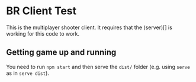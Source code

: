 # BR Client Test

This is the multiplayer shooter client. It requires that the (server)[] is working for this code to work.

## Getting game up and running

You need to run `npm start` and then serve the `dist/` folder (e.g. using `serve` as in `serve dist`).